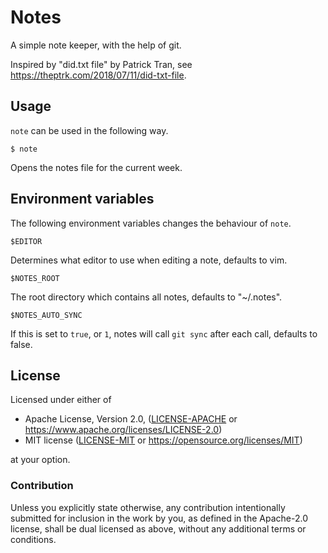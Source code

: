 # Notes

A simple note keeper, with the help of git.

Inspired by "did.txt file" by Patrick Tran, see
https://theptrk.com/2018/07/11/did-txt-file.


## Usage

`note` can be used in the following way.

```
$ note
```

Opens the notes file for the current week.


## Environment variables

The following environment variables changes the behaviour of `note`.

```
$EDITOR
```

Determines what editor to use when editing a note, defaults to vim.

```
$NOTES_ROOT
```

The root directory which contains all notes, defaults to "~/.notes".

```
$NOTES_AUTO_SYNC
```

If this is set to `true`, or `1`, notes will call `git sync` after each call,
defaults to false.


## License

Licensed under either of

 * Apache License, Version 2.0, ([LICENSE-APACHE](LICENSE-APACHE) or https://www.apache.org/licenses/LICENSE-2.0)
 * MIT license ([LICENSE-MIT](LICENSE-MIT) or https://opensource.org/licenses/MIT)

at your option.


### Contribution

Unless you explicitly state otherwise, any contribution intentionally submitted
for inclusion in the work by you, as defined in the Apache-2.0 license, shall be
dual licensed as above, without any additional terms or conditions.
